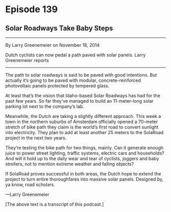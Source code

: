 # Episode 139

## Solar Roadways Take Baby Steps

---

By Larry Greenemeier on November 18, 2014

Dutch cyclists can now pedal a path paved with solar panels. Larry Greenemeier reports

---

The path to solar roadways is said to be paved with good intentions. But actually it’s going to be paved with modular, concrete-reinforced photovoltaic panels protected by tempered glass.

At least that’s the vision that Idaho-based Solar Roadways has had for the past few years. So far they’ve managed to build an 11-meter-long solar parking lot next to the company’s lab.

Meanwhile, the Dutch are taking a slightly different approach. This week a town in the northern suburbs of Amsterdam officially opened a 70-meter stretch of bike path they claim is the world’s first road to convert sunlight into electricity. They plan to add at least another 25 meters to the SolaRoad project in the next two years.

They’re testing the bike path for two things, mainly. Can it generate enough juice to power street lighting, traffic systems, electric cars and households? And will it hold up to the daily wear and tear of cyclists, joggers and baby strollers, not to mention extreme weather and falling objects?

If SolaRoad proves successful in both areas, the Dutch hope to extend the project to turn entire thoroughfares into massive solar panels. Designed by, ya know, road scholars.

—Larry Greenemeier

[The above text is a transcript of this podcast.]

